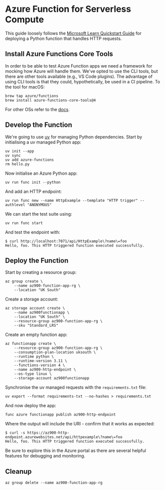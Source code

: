 # Azure Function for Serverless Compute

This guide loosely follows the [Microsoft Learn Quickstart Guide](https://learn.microsoft.com/en-us/azure/azure-functions/create-first-function-cli-python?tabs=macos%2Cbash%2Cazure-cli%2Cbrowser) for deploying a Python function that handles HTTP requests.

## Install Azure Functions Core Tools

In order to be able to test Azure Function apps we need a framework for mocking how Azure will handle them. We've opted to use the CLI tools, but there are other tools available (e.g., VS Code plugins). The advantage of using CLI tools is that they could, hypothetically, be used in a CI pipeline. To the tool for macOS:

```text
brew tap azure/functions
brew install azure-functions-core-tools@4
```

For other OSs refer to the [docs](https://learn.microsoft.com/en-us/azure/azure-functions/create-first-function-cli-python?tabs=linux%2Cbash%2Cazure-cli%2Cbrowser#install-the-azure-functions-core-tools).

## Develop the Function

We're going to use [uv](https://docs.astral.sh/uv/) for managing Python dependencies. Start by initialising a uv managed Python app:

```text
uv init --app
uv sync
uv add azure-functions
rm hello.py
```

Now initialise an Azure Python app:

```text
uv run func init --python
```
And add an HTTP endpoint:

```text
uv run func new --name HttpExample --template "HTTP trigger" --authlevel "ANONYMOUS"
```

We can start the test suite using:

```text
uv run func start
```

And test the endpoint with:

```text
$ curl http://localhost:7071/api/HttpExample\?name\=foo
Hello, foo. This HTTP triggered function executed successfully.
```

## Deploy the Function

Start by creating a resource group:

```text
az group create \
    --name az900-function-app-rg \
    --location "UK South"
```

Create a storage account:

```text
az storage account create \
    --name az900functionapp \
    --location "UK South" \
    --resource-group az900-function-app-rg \
    --sku "Standard_LRS"
```

Create an empty function app:

```text
az functionapp create \
    --resource-group az900-function-app-rg \
    --consumption-plan-location uksouth \
    --runtime python \
    --runtime-version 3.11 \
    --functions-version 4 \
    --name az900-http-endpoint \
    --os-type linux \
    --storage-account az900functionapp
```

Synchronise the uv managed requests with the `requirements.txt` file:

```text
uv export --format requirements-txt --no-hashes > requirements.txt
```

And now deploy the app:

```text
func azure functionapp publish az900-http-endpoint
```

Where the output will include the URI - confirm that it works as expected:

```text
$ curl -s https://az900-http-endpoint.azurewebsites.net/api/httpexample\?name\=foo
Hello, foo. This HTTP triggered function executed successfully.
```

Be sure to explore this in the Azure portal as there are several helpful features for debugging and monitoring.

## Cleanup

```text
az group delete --name az900-function-app-rg
```
